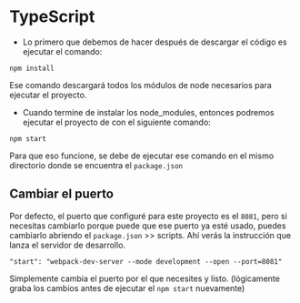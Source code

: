 # TypeScript

* Lo primero que debemos de hacer después de descargar el código es ejecutar el comando:

```
npm install
```
Ese comando descargará todos los módulos de node necesarios para ejecutar el proyecto.


* Cuando termine de instalar los node_modules, entonces podremos ejecutar el proyecto de con el siguiente comando:

```
npm start
```
Para que eso funcione, se debe de ejecutar ese comando en el mismo directorio donde se encuentra el ```package.json```

## Cambiar el puerto
Por defecto, el puerto que configuré para este proyecto es el ```8081```, pero si necesitas cambiarlo porque puede que ese puerto ya esté usado, puedes cambiarlo abriendo el ```package.json``` >> scripts. Ahí verás la instrucción que lanza el servidor de desarrollo.

```
"start": "webpack-dev-server --mode development --open --port=8081"
```

Simplemente cambia el puerto por el que necesites y listo. (lógicamente graba los cambios antes de ejecutar el ```npm start``` nuevamente)
